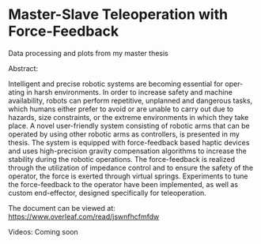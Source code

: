 # Master-Slave Teleoperation with Force-Feedback
Data processing and plots from my master thesis

Abstract:

Intelligent and precise robotic systems are becoming essential for oper-
ating in harsh environments. In order to increase safety and machine
availability, robots can perform repetitive, unplanned and dangerous
tasks, which humans either prefer to avoid or are unable to carry out
due to hazards, size constraints, or the extreme environments in which
they take place.
A novel user-friendly system consisting of robotic arms that can be
operated by using other robotic arms as controllers, is presented in
my thesis. The system is equipped with force-feedback based haptic
devices and uses high-precision gravity compensation algorithms to
increase the stability during the robotic operations.
The force-feedback is realized through the utilization of impedance
control and to ensure the safety of the operator, the force is exerted
through virtual springs. Experiments to tune the force-feedback to
the operator have been implemented, as well as custom end-effector,
designed specifically for teleoperation.

The document can be viewed at:
https://www.overleaf.com/read/jswnfhcfmfdw

Videos:
Coming soon
